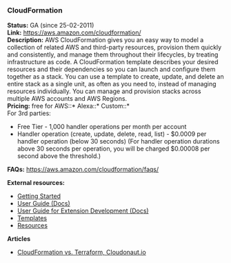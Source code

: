 ### CloudFormation

**Status:** GA (since 25-02-2011)   
**Link:** https://aws.amazon.com/cloudformation/  
**Description:** AWS CloudFormation gives you an easy way to model a collection of related AWS and third-party resources, provision them quickly and consistently, and manage them throughout their lifecycles, by treating infrastructure as code. A CloudFormation template describes your desired resources and their dependencies so you can launch and configure them together as a stack. You can use a template to create, update, and delete an entire stack as a single unit, as often as you need to, instead of managing resources individually. You can manage and provision stacks across multiple AWS accounts and AWS Regions.  
**Pricing:** free for AWS::* Alexa::* Custom::*  
For 3rd parties:  
* Free Tier - 1,000 handler operations per month per account
* Handler operation (create, update, delete, read, list) - $0.0009 per handler operation (below 30 seconds) (For handler operation durations above 30 seconds per operation, you will be charged $0.00008 per second above the threshold.)
  
**FAQs:** https://aws.amazon.com/cloudformation/faqs/  
  
**External resources:** 
* [Getting Started](https://aws.amazon.com/cloudformation/getting-started/#)
* [User Guide (Docs)](https://docs.aws.amazon.com/AWSCloudFormation/latest/UserGuide/index.html)
* [User Guide for Extension Development (Docs)](https://docs.aws.amazon.com/cloudformation-cli/latest/userguide/index.html)
* [Templates](https://aws.amazon.com/cloudformation/resources/templates/)
* [Resources](https://aws.amazon.com/cloudformation/resources/)
  
**Articles**
* [CloudFormation vs. Terraform, Cloudonaut.io](https://cloudonaut.io/cloudformation-vs-terraform/)